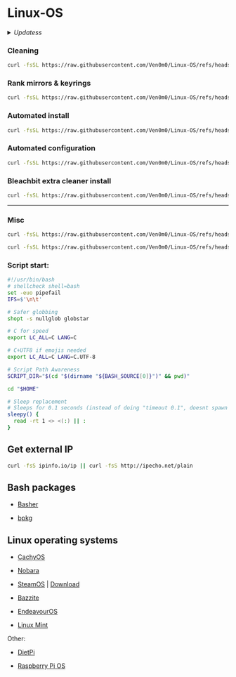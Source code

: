 # Linux-OS  

<details>
<summary><i>Updatess</i></summary>
```bash
curl -fsSL https://raw.githubusercontent.com/Ven0m0/Linux-OS/refs/heads/main/Cachyos/Updates.sh | bash
```
</details>

### Cleaning

```bash
curl -fsSL https://raw.githubusercontent.com/Ven0m0/Linux-OS/refs/heads/main/Cachyos/Clean.sh | bash
```

### Rank mirrors & keyrings

```bash
curl -fsSL https://raw.githubusercontent.com/Ven0m0/Linux-OS/refs/heads/main/Cachyos/Rank.sh | bash
```

### Automated install

```bash
curl -fsSL https://raw.githubusercontent.com/Ven0m0/Linux-OS/refs/heads/main/Cachyos/Scripts/Install.sh | bash
```

### Automated configuration

```bash
curl -fsSL https://raw.githubusercontent.com/Ven0m0/Linux-OS/refs/heads/main/Cachyos/Scripts/AutoSetup.sh | bash
```

### Bleachbit extra cleaner install

```bash
curl -fsSL https://raw.githubusercontent.com/Ven0m0/Linux-OS/refs/heads/main/Cachyos/Scripts/bleachbit.sh | bash
```

-----

### Misc

```bash
curl -fsSL https://raw.githubusercontent.com/Ven0m0/Linux-OS/refs/heads/main/Cachyos/Rust/Strip-rust.sh | bash

curl -fsSL https://raw.githubusercontent.com/Ven0m0/Linux-OS/refs/heads/main/Cachyos/Debloat.sh | bash
```

### Script start:

```bash
#!/usr/bin/bash
# shellcheck shell=bash
set -euo pipefail
IFS=$'\n\t'

# Safer globbing
shopt -s nullglob globstar

# C for speed
export LC_ALL=C LANG=C

# C+UTF8 if emojis needed
export LC_ALL=C LANG=C.UTF-8

# Script Path Awareness
SCRIPT_DIR="$(cd "$(dirname "${BASH_SOURCE[0]}")" && pwd)"

cd "$HOME"

# Sleep replacement
# Sleeps for 0.1 seconds (instead of doing "timeout 0.1", doesnt spawn subshells --> therefore faster)
sleepy() {
  read -rt 1 <> <(:) || :
}

```
## Get external IP
```bash
curl -fsS ipinfo.io/ip || curl -fsS http://ipecho.net/plain
```

## Bash packages

- [Basher](https://www.basher.it/package)

- [bpkg](https://bpkg.sh)


## Linux operating systems

- [CachyOS](https://cachyos.org/)

- [Nobara](https://nobaraproject.org/)

- [SteamOS](https://store.steampowered.com/steamos/buildyourown) | 
[Download](https://store.steampowered.com/steamos/download/?ver=steamdeck&snr=)

- [Bazzite](https://bazzite.gg/)

- [EndeavourOS](https://endeavouros.com/)

- [Linux Mint](https://linuxmint.com/)

Other:

- [DietPi](https://dietpi.com/)

- [Raspberry Pi OS](https://www.raspberrypi.com/software/)
